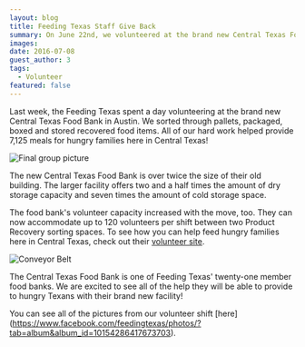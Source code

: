 ```yaml
---
layout: blog
title: Feeding Texas Staff Give Back
summary: On June 22nd, we volunteered at the brand new Central Texas Food Bank.
images:
date: 2016-07-08
guest_author: 3
tags: 
  - Volunteer
featured: false
---
```

Last week, the Feeding Texas spent a day volunteering at the brand new Central Texas Food Bank in Austin. We sorted through pallets, packaged, boxed and stored recovered food items. All of our hard work helped provide 7,125 meals for hungry families here in Central Texas!

![Final group picture]( https://s3-us-west-2.amazonaws.com/assets.feedingtexas.org/images/posts/ctfb-1.jpg)

The new Central Texas Food Bank is over twice the size of their old building. The larger facility offers two and a half times the amount of dry storage capacity and seven times the amount of cold storage space.

The food bank's volunteer capacity increased with the move, too. They can now accommodate up to 120 volunteers per shift between two Product Recovery sorting spaces. To see how you can help feed hungry families here in Central Texas, check out their [volunteer site]( https://www.centraltexasfoodbank.org/get-involved/volunteer).

![Conveyor Belt]( https://s3-us-west-2.amazonaws.com/assets.feedingtexas.org/images/posts/ctfb-2.jpg)

The Central Texas Food Bank is one of Feeding Texas' twenty-one member food banks. We are excited to see all of the help they will be able to provide to hungry Texans with their brand new facility!

You can see all of the pictures from our volunteer shift [here] (https://www.facebook.com/feedingtexas/photos/?tab=album&album_id=10154286417673703).
